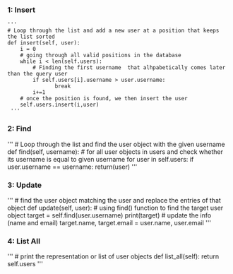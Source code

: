 
### 1: Insert
    '''
    # Loop through the list and add a new user at a position that keeps the list sorted
    def insert(self, user):
        i = 0
        # going through all valid positions in the database
        while i < len(self.users):
            # Finding the first username  that alhpabetically comes later than the query user
            if self.users[i].username > user.username:
                   break
            i+=1
        # once the position is found, we then insert the user
        self.users.insert(i,user)
     '''
        
### 2: Find
'''
    # Loop through the list and find the user object with the given username
    def find(self, username):
        # for all user objects in users and check whether its username is equal to given username
        for user in self.users:
            if user.username == username:
                return(user)
'''

### 3: Update
'''
    # find the user object matching the user and replace the entries of that object
    def update(self, user):
            # using find() function to find the target user object
            target = self.find(user.username)
            print(target)
            # update the info (name and email)
            target.name, target.email = user.name, user.email
'''

### 4: List All
'''
    # print the representation or list of user objects
    def list_all(self):
        return self.users
'''

